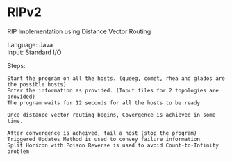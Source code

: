 # RIPv2

RIP Implementation using Distance Vector Routing <br>

Language: Java  <br>
Input: Standard I/O <br>

Steps:

	Start the program on all the hosts. (queeg, comet, rhea and glados are the possible hosts)
	Enter the information as provided. (Input files for 2 topologies are provided)
	The program waits for 12 seconds for all the hosts to be ready
	
	Once distance vector routing begins, Covergence is achieved in some time.

	After convergence is acheived, fail a host (stop the program)
	Triggered Updates Method is used to convey failure information 
	Split Horizon with Poison Reverse is used to avoid Count-to-Infinity problem
